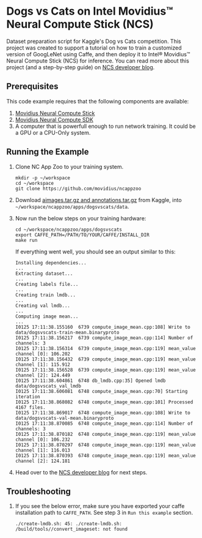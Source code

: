 # Dogs vs Cats on Intel Movidius™ Neural Compute Stick (NCS)

Dataset preparation script for Kaggle's Dog vs Cats competition. This project was created to support a tutorial on how to train a customized version of GoogLeNet using Caffe, and then deploy it to Intel® Movidius™ Neural Compute Stick (NCS) for inference. You can read more about this project (and a step-by-step guide) on <a href="https://movidius.github.io/blog/deploying-custom-caffe-models/">NCS developer blog</a>. 

## Prerequisites

This code example requires that the following components are available:
1. <a href="https://developer.movidius.com/buy" target="_blank">Movidius Neural Compute Stick</a>
2. <a href="https://developer.movidius.com/start" target="_blank">Movidius Neural Compute SDK</a>
3. A computer that is powerfull enough to run network training. It could be a GPU or a CPU-Only system.

## Running the Example

1. Clone NC App Zoo to your training system.

   ~~~
   mkdir -p ~/workspace
   cd ~/workspace
   git clone https://github.com/movidius/ncappzoo
   ~~~

2. Download <a href="http://www.robots.ox.ac.uk/~vgg/data/pets/">aimages.tar.gz and annotations.tar.gz</a> from Kaggle, into `~/workspace/ncappzoo/apps/dogsvscats/data`.

3. Now run the below steps on your training hardware:

   ~~~
   cd ~/workspace/ncappzoo/apps/dogsvscats
   export CAFFE_PATH=/PATH/TO/YOUR/CAFFE/INSTALL_DIR
   make run
   ~~~

   If everything went well, you should see an output similar to this:

   ~~~
   Installing dependencies...
   ...
   Extracting dataset...
   ...
   Creating labels file...
   ...
   Creating train lmdb...
   ...
   Creating val lmdb...
   ...
   Computing image mean...
   ...
   I0125 17:11:38.155160  6739 compute_image_mean.cpp:108] Write to data/dogsvscats-train-mean.binaryproto
   I0125 17:11:38.156217  6739 compute_image_mean.cpp:114] Number of channels: 3
   I0125 17:11:38.156314  6739 compute_image_mean.cpp:119] mean_value channel [0]: 106.202
   I0125 17:11:38.156432  6739 compute_image_mean.cpp:119] mean_value channel [1]: 115.912
   I0125 17:11:38.156528  6739 compute_image_mean.cpp:119] mean_value channel [2]: 124.449
   I0125 17:11:38.604861  6748 db_lmdb.cpp:35] Opened lmdb data/dogsvscats_val_lmdb
   I0125 17:11:38.606081  6748 compute_image_mean.cpp:70] Starting iteration
   I0125 17:11:38.868082  6748 compute_image_mean.cpp:101] Processed 4167 files.
   I0125 17:11:38.869017  6748 compute_image_mean.cpp:108] Write to data/dogsvscats-val-mean.binaryproto
   I0125 17:11:38.870085  6748 compute_image_mean.cpp:114] Number of channels: 3
   I0125 17:11:38.870182  6748 compute_image_mean.cpp:119] mean_value channel [0]: 106.232
   I0125 17:11:38.870297  6748 compute_image_mean.cpp:119] mean_value channel [1]: 116.013
   I0125 17:11:38.870393  6748 compute_image_mean.cpp:119] mean_value channel [2]: 124.181
   ~~~

4. Head over to the <a href="https://movidius.github.io/blog/deploying-custom-caffe-models/">NCS developer blog</a> for next steps.

## Troubleshooting

1. If you see the below error, make sure you have exported your caffe installation path to `CAFFE_PATH`. See step 3 in `Run this example` section.

   ~~~
   ./create-lmdb.sh: 45: ./create-lmdb.sh: /build/tools//convert_imageset: not found
   ~~~
